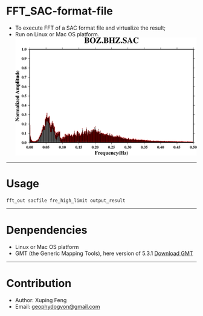 # FFT_SAC-format-file
- To execute FFT of a SAC format file and virtualize the result;
- Run on Linux or Mac OS platform.
![Results](https://github.com/geophydog/FFT_SAC-format-file/blob/master/images/BOZ.BHZ.SAC_fftout.png)
***

# Usage
```
fft_out sacfile fre_high_limit output_result    
```
***
# Denpendencies
- Linux or Mac OS platform
- GMT (the Generic Mapping Tools), here version of 5.3.1
   [Download GMT](http://gmt.soest.hawaii.edu/projects/gmt/wiki/Download)
***
# Contribution
- Author: Xuping Feng 
- Email: geophydogvon@gmail.com
